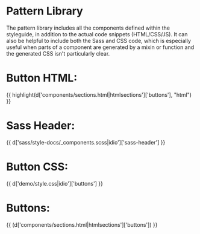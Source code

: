 <div class="copy">

# Pattern Library

The pattern library includes all the components defined within the styleguide, in addition to the actual code snippets (HTML/CSS/JS). It can also be helpful to include both the Sass and CSS code, which is especially useful when parts of a component are generated by a mixin or function and the generated CSS isn't particularly clear.


# Button HTML:
{{ highlight(d['components/sections.html|htmlsections']['buttons'], "html") }}

# Sass Header:
{{ d['sass/style-docs/_components.scss|idio']['sass-header'] }}

# Button CSS:
{{ d['demo/style.css|idio']['buttons'] }}

# Buttons:
{{ (d['components/sections.html|htmlsections']['buttons']) }}

</div>
